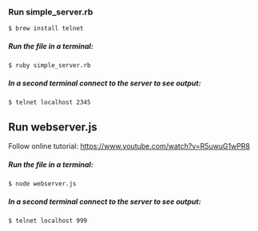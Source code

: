 ### Run simple_server.rb
```
$ brew install telnet
```

##### Run the file in a terminal:
```
$ ruby simple_server.rb
```

##### In a second terminal connect to the server to see output:
```
$ telnet localhost 2345
```


## Run webserver.js
Follow online tutorial: https://www.youtube.com/watch?v=R5uwuG1wPR8

##### Run the file in a terminal:
```
$ node webserver.js
```

##### In a second terminal connect to the server to see output:
```
$ telnet localhost 999
```